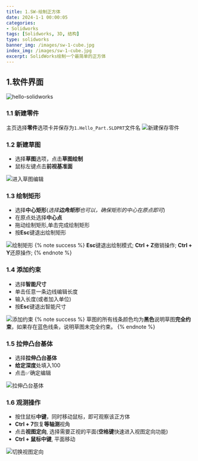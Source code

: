 ```yaml
---
title: 1.SW-绘制正方体
date: 2024-1-1 00:00:05
categories:
- Solidworks
tags: [Solidworks, 3D, 结构]
type: solidworks
banner_img: /images/sw-1-cube.jpg
index_img: /images/sw-1-cube.jpg
excerpt: SolidWorks绘制一个最简单的正方体
---
```


## 1.软件界面
![hello-solidworks](sw_hello.png)
### 1.1 新建零件
主页选择**零件**选项卡并保存为`1.Hello_Part.SLDPRT`文件名
![新建保存零件](new_part.png)
### 1.2 新建草图
- 选择**草图**选项，点击**草图绘制**
- 鼠标左键点击**前视基准面**

![进入草图编辑](new_draft.gif)

### 1.3 绘制矩形
- 选择**中心矩形**(*选择**边角矩形**也可以，确保矩形的中心在原点即可*)
- 在原点处选择**中心点**
- 拖动绘制矩形,单击完成绘制矩形
- 按**Esc**键退出绘制矩形

![绘制矩形](new_rect.gif)
{% note success %}
**Esc**键退出绘制模式; **Ctrl + Z**撤销操作; **Ctrl + Y**还原操作;
{% endnote %}

### 1.4 添加约束
- 选择**智能尺寸**
- 单击任意一条边线编辑长度
- 输入长度(或者加入单位)
- 按**Esc**键退出智能尺寸

![添加约束](add_straint.gif)
{% note success %}
草图的所有线条颜色均为**黑色**说明草图**完全约束**，如果存在蓝色线条，说明草图未完全约束。
{% endnote %}

### 1.5 拉伸凸台基体
- 选择**拉伸凸台基体**
- **给定深度**处填入100
- 点击✅确定编辑

![拉伸凸台基体](add_depth.gif)

### 1.6 观测操作
- 按住鼠标**中键**，同时移动鼠标，即可观察该正方体
- **Ctrl + 7**恢复**等轴测**视角
- 点击**视图定向**, 选择需要正视的平面(**空格键**快速进入视图定向功能)
- **Ctrl + 鼠标中键**, 平面移动

![切换视图定向](switch_angle.gif)
